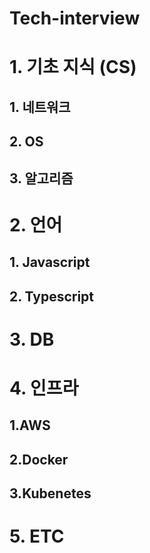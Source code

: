 # Tech-interview

# 1. 기초 지식 (CS)

## 1. 네트워크

## 2. OS

## 3. 알고리즘

# 2. 언어

## 1. Javascript

## 2. Typescript

# 3. DB

# 4. 인프라

## 1.AWS

## 2.Docker

## 3.Kubenetes

# 5. ETC
